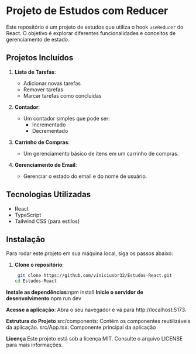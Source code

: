 # Projeto de Estudos com Reducer

Este repositório é um projeto de estudos que utiliza o hook `useReducer` do React. O objetivo é explorar diferentes funcionalidades e conceitos de gerenciamento de estado.

## Projetos Incluídos

1. **Lista de Tarefas**: 
   - Adicionar novas tarefas
   - Remover tarefas
   - Marcar tarefas como concluídas

2. **Contador**: 
   - Um contador simples que pode ser:
     - Incrementado
     - Decrementado

3. **Carrinho de Compras**: 
   - Um gerenciamento básico de itens em um carrinho de compras.

4. **Gerenciamento de Email**: 
   - Gerenciar o estado do email e do nome de usuário.

## Tecnologias Utilizadas

- React
- TypeScript
- Tailwind CSS (para estilos)

## Instalação

Para rodar este projeto em sua máquina local, siga os passos abaixo:

1. **Clone o repositório**:
   ```bash
    git clone https://github.com/viniciusbr32/Estudos-React.git
   cd Estudos-React


**Instale as dependências**:npm install
**Inicie o servidor de desenvolvimento**:npm run dev

**Acesse a aplicação**: Abra o seu navegador e vá para http://localhost:5173.

**Estrutura do Projeto**
src/components: Contém os componentes reutilizáveis da aplicação.
src/App.tsx: Componente principal da aplicação

**Licença**
Este projeto está sob a licença MIT. Consulte o arquivo LICENSE para mais informações.
